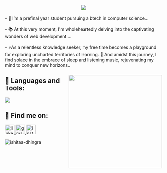   <h2 align="center">    
  <a href="https://git.io/typing-svg">
    <img src="https://readme-typing-svg.herokuapp.com/?lines=Hello,+There!+👋;I'm+Ishitaa+Dhingra....;Nice+to+meet+you!&center=true&size=30">
  </a>
</h2>
- 🔭 I’m a prefinal year student pursuing a btech in computer science...<br><br>
- 📚 At this very moment, I'm wholeheartedly delving into the  captivating wonders of web development....<br><br>
- ⚡As a relentless knowledge seeker, my free time becomes a playground for exploring uncharted territories of learning.  
   🚀 And amidst this journey, I find solace in the embrace of sleep and listening music, rejuvenating my mind to conquer 
    new horizons..


###

<img align="right" height="300" src="https://i.pinimg.com/originals/9d/4d/31/9d4d314ec7722d05541111a180e4e54b.png"  />

###
## 🧰 Languages and Tools:


<a href="https://skillicons.dev">
    <img src="https://skillicons.dev/icons?i=c,cpp,python,html,css,bootstrap,jquery,tailwind,react,redux,js,ts,materialui,nodejs,express,mongodb,postman,mysql,postgres,prisma,firebase,docker,aws,git,github&perline=9" />
  </a>



###

</div>

###
</div>

###
## :email: Find me on:
<div align="left">
   <a href="https://www.linkedin.com/in/ishitaa-dhingra/" target="_blank">
    <img src="https://img.shields.io/static/v1?message=LinkedIn&logo=linkedin&label=&color=0077B5&logoColor=white&labelColor=&style=for-the-badge" height="30" alt="linkedin logo"  />
  </a>
  
  <a href="ishitaadhingra@gmail.com" target="_blank">
    <img src="https://img.shields.io/static/v1?message=Gmail&logo=gmail&label=&color=D14836&logoColor=white&labelColor=&style=for-the-badge" height="30" alt="gmail logo"  />
  </a>
  <a href="https://www.instagram.com/ishitaa_dhingra/" target="_blank">
    <img src="https://img.shields.io/static/v1?message=Instagram&logo=instagram&label=&color=E4405F&logoColor=white&labelColor=&style=for-the-badge" height="30" alt="instagram logo"  />
  </a>
 
  <br>
  
 

</p>

</tr>
 <p align="left"> <img src="https://komarev.com/ghpvc/?username=ishitaa-dhingra&label=Profile%20views&color=0e75b6&style=flat" alt="ishitaa-dhingra" /> </p>
</div>



###
